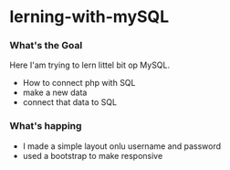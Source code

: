# lerning-with-mySQL

### What's the Goal
Here I'am trying to lern littel bit op MySQL.
- How to connect php with SQL
- make a new data 
- connect that data to SQL

### What's happing

- I made a simple layout onlu username and password
- used a bootstrap to make responsive

